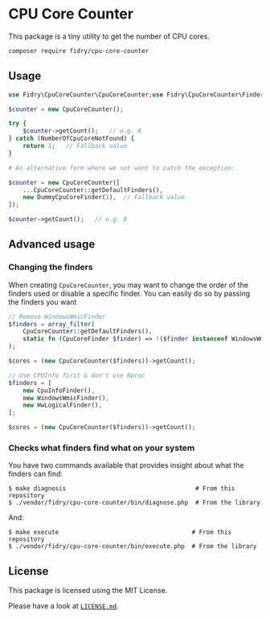 # CPU Core Counter

This package is a tiny utility to get the number of CPU cores.

```sh
composer require fidry/cpu-core-counter
```


## Usage

```php
use Fidry\CpuCoreCounter\CpuCoreCounter;use Fidry\CpuCoreCounter\Finder\DummyCpuCoreFinder;

$counter = new CpuCoreCounter();

try {
    $counter->getCount();   // e.g. 8
} catch (NumberOfCpuCoreNotFound) {
    return 1;   // Fallback value
}

# An alternative form where we not want to catch the exception:

$counter = new CpuCoreCounter([
    ...CpuCoreCounter::getDefaultFinders(),
    new DummyCpuCoreFinder(1),  // Fallback value
]);

$counter->getCount();   // e.g. 8

```


## Advanced usage

### Changing the finders

When creating `CpuCoreCounter`, you may want to change the order of the finders
used or disable a specific finder. You can easily do so by passing the finders
you want

```php
// Remove WindowsWmicFinder 
$finders = array_filter(
    CpuCoreCounter::getDefaultFinders(),
    static fn (CpuCoreFinder $finder) => !($finder instanceof WindowsWmicFinder)
);

$cores = (new CpuCoreCounter($finders))->getCount();
```

```php
// Use CPUInfo first & don't use Nproc
$finders = [
    new CpuInfoFinder(),
    new WindowsWmicFinder(),
    new HwLogicalFinder(),
];

$cores = (new CpuCoreCounter($finders))->getCount();
```


### Checks what finders find what on your system

You have two commands available that provides insight about what the finders
can find:

```
$ make diagnosis                                    # From this repository
$ ./vendor/fidry/cpu-core-counter/bin/diagnose.php  # From the library
```

And:
```
$ make execute                                     # From this repository
$ ./vendor/fidry/cpu-core-counter/bin/execute.php  # From the library
```


## License

This package is licensed using the MIT License.

Please have a look at [`LICENSE.md`](LICENSE.md).
